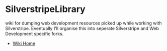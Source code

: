 # SilverstripeLibrary
wiki for dumping web development resources picked up while working with Silverstripe. Eventually I'll organise this into seperate Silverstripe and Web Development specific forks. 
* [Wiki Home](https://github.com/drawde83/SilverstripeNotes/wiki)
